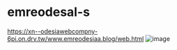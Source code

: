 # emreodesal-s
https://xn--odesiawebcompny-6pi.on.drv.tw/www.emreodesiaa.blog/web.html
![image](https://github.com/Emreodesia/My-personel-web-site/assets/115417234/f97df8f2-739a-4342-a48c-1d1491d16b52)

